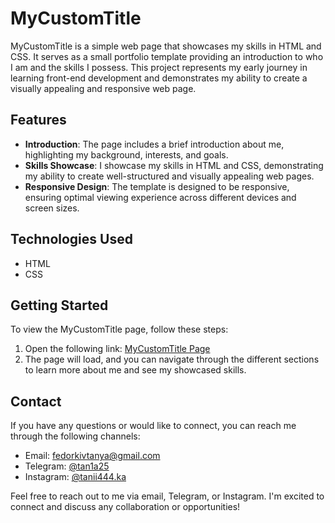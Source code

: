 # MyCustomTitle

MyCustomTitle is a simple web page that showcases my skills in HTML and CSS. It serves as a small portfolio template providing an introduction to who I am and the skills I possess. This project represents my early journey in learning front-end development and demonstrates my ability to create a visually appealing and responsive web page.

## Features

- **Introduction**: The page includes a brief introduction about me, highlighting my background, interests, and goals.
- **Skills Showcase**: I showcase my skills in HTML and CSS, demonstrating my ability to create well-structured and visually appealing web pages.
- **Responsive Design**: The template is designed to be responsive, ensuring optimal viewing experience across different devices and screen sizes.

## Technologies Used

- HTML
- CSS

## Getting Started

To view the MyCustomTitle page, follow these steps:

1. Open the following link: [MyCustomTitle Page](https://tanichk4.github.io/mycustomtitle/)
2. The page will load, and you can navigate through the different sections to learn more about me and see my showcased skills.

## Contact

If you have any questions or would like to connect, you can reach me through the following channels:

- Email: fedorkivtanya@gmail.com
- Telegram: [@tan1a25](https://t.me/tan1a25)
- Instagram: [@tanii444.ka](https://instagram.com/tanii444.ka?igshid=ZWQyN2ExYTkwZQ==)

Feel free to reach out to me via email, Telegram, or Instagram. I'm excited to connect and discuss any collaboration or opportunities!
